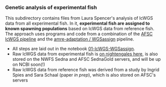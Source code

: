 ### Genetic analysis of experimental fish 

This subdirectory contains files from Laura Spencer's analysis of lcWGS data from all experimental fish. In it, **experimental fish are assigned to known spawning populations** based on lcWGS data from reference fish. The approach uses programs and code from a combination of the [AFSC lcWGS pipeline](https://github.com/AFSC-Genetics/lcWGS-pipeline) and the [amre-adaptation / WGSassign](https://github.com/mgdesaix/amre-adaptation/tree/main) pipeline. 

  - All steps are laid out in the notebook [01-lcWGS-WGSassign](https://htmlpreview.github.io/?https://github.com/RobertsLab/project-cod-temperature/blob/main/lcWGS/notebooks/01-lcWGS-WGSassign.html).
  - Raw lcWGS data from experimental fish is [on nightengales here](https://owl.fish.washington.edu/nightingales/G_macrocephalus/H202SC23041287/01.RawData/), is also stored on the NWFS Sedna and AFSC SednaGold servers, and will be up on NCBI soon(!)
  - Raw lcWGS data from reference fish was derived from a study by Ingrid Spies and Sara Schaal (paper _in prep_), which is also stored on AFSC's servers

